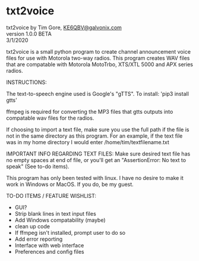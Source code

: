 # txt2voice

txt2voice by Tim Gore, KE6QBV@galvonix.com<br>
version 1.0.0 BETA<br>
3/1/2020<br>

txt2voice is a small python program to create channel announcement voice
files for use with Motorola two-way radios. This program creates WAV files that are 
compatable with Motorola MotoTrbo, XTS/XTL 5000 and APX series radios. 

INSTRUCTIONS:

The text-to-speech engine used is Google's "gTTS". To install: 'pip3 install gtts'

ffmpeg is required for converting the MP3 files that gtts outputs into compatable wav
files for the radios.

If choosing to import a text file, make sure you use the full path if the file is not in 
the same directory as this program. For an example, if the text file was in my home
directory I would enter /home/tim/textfilename.txt

IMPORTANT INFO REGARDING TEXT FILES: Make sure desired text file has no empty spaces 
at end of file, or you'll get an "AssertionError: No text to speak" (See to-do items).

This program has only been tested with linux. I have no desire to make it work in 
Windows or MacOS. If you do, be my guest.

TO-DO ITEMS / FEATURE WISHLIST:

- GUI?
- Strip blank lines in text input files
- Add Windows compatability (maybe)
- clean up code
- If ffmpeg isn't installed, prompt user to do so
- Add error reporting
- Interface with web interface
- Preferences and config files
